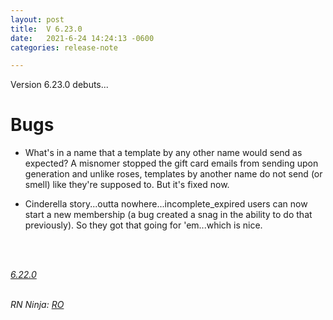 ```yaml
---
layout: post
title:  V 6.23.0
date:   2021-6-24 14:24:13 -0600
categories: release-note

---
```

Version 6.23.0 debuts...


# Bugs

- What's in a name that a template by any other name would send as expected? A misnomer stopped the gift card emails from sending upon generation and unlike roses, templates by another name do not send (or smell) like they're supposed to. But it's fixed now.

- Cinderella story...outta nowhere...incomplete_expired users can now start a new membership (a bug created a snag in the ability to do that previously). So they got that going for 'em...which is nice. 



<br/>


<br/>

*[6.22.0](https://github.com/streetparking/my-streetparking/releases/tag/v6.22.0)*
<br/>
<br/>


_RN Ninja: [RO](https://github.com/robyanna)_
 
 
 
